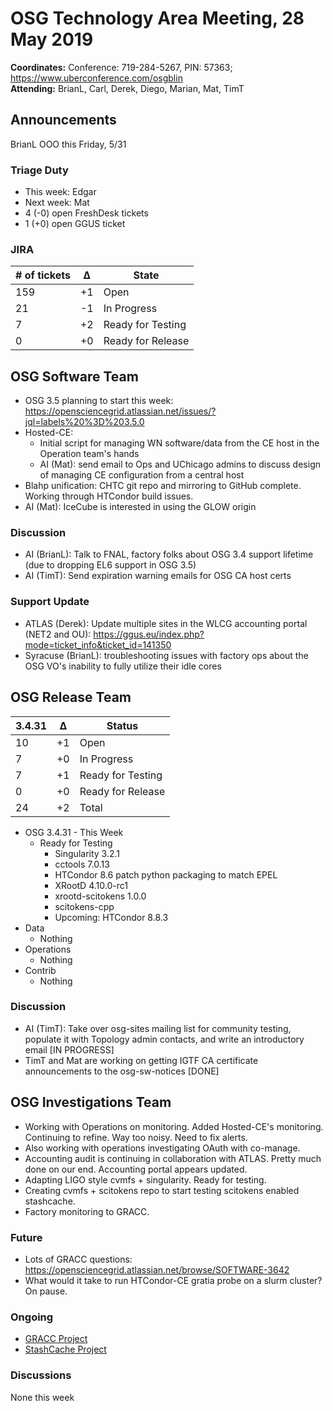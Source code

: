 # OSG Technology Area Meeting, 28 May 2019

**Coordinates:** Conference: 719-284-5267, PIN: 57363; <https://www.uberconference.com/osgblin>  
**Attending:** BrianL, Carl, Derek, Diego, Marian, Mat, TimT


## Announcements

BrianL OOO this Friday, 5/31


### Triage Duty

-   This week: Edgar
-   Next week: Mat
-   4 (-0) open FreshDesk tickets
-   1 (+0) open GGUS ticket


### JIRA

| # of tickets | &Delta; | State             |
|------------ |------- |----------------- |
| 159          | +1      | Open              |
| 21           | -1      | In Progress       |
| 7            | +2      | Ready for Testing |
| 0            | +0      | Ready for Release |


## OSG Software Team

-   OSG 3.5 planning to start this week: <https://opensciencegrid.atlassian.net/issues/?jql=labels%20%3D%203.5.0>
-   Hosted-CE:  
    -   Initial script for managing WN software/data from the CE host in the Operation team's hands
    -   AI (Mat): send email to Ops and UChicago admins to discuss design of managing CE configuration from a central host
-   Blahp unification: CHTC git repo and mirroring to GitHub complete. Working through HTCondor build issues.
-   AI (Mat): IceCube is interested in using the GLOW origin


### Discussion

-   AI (BrianL): Talk to FNAL, factory folks about OSG 3.4 support lifetime (due to dropping EL6 support in OSG 3.5)
-   AI (TimT): Send expiration warning emails for OSG CA host certs


### Support Update

-   ATLAS (Derek): Update multiple sites in the WLCG accounting portal (NET2 and OU): <https://ggus.eu/index.php?mode=ticket_info&ticket_id=141350>
-   Syracuse (BrianL): troubleshooting issues with factory ops about the OSG VO's inability to fully utilize their idle cores


## OSG Release Team

| 3.4.31 | &Delta; | Status            |
|------ |------- |----------------- |
| 10     | +1      | Open              |
| 7      | +0      | In Progress       |
| 7      | +1      | Ready for Testing |
| 0      | +0      | Ready for Release |
| 24     | +2      | Total             |

-   OSG 3.4.31 - This Week
    -   Ready for Testing  
        -   Singularity 3.2.1
        -   cctools 7.0.13
        -   HTCondor 8.6 patch python packaging to match EPEL
        -   XRootD 4.10.0-rc1
        -   xrootd-scitokens 1.0.0
        -   scitokens-cpp
        -   Upcoming: HTCondor 8.8.3
-   Data
    -   Nothing
-   Operations  
    -   Nothing
-   Contrib  
    -   Nothing

### Discussion

-   AI (TimT): Take over osg-sites mailing list for community testing, populate it with Topology admin contacts, and write an introductory email [IN PROGRESS]
-   TimT and Mat are working on getting IGTF CA certificate announcements to the osg-sw-notices [DONE]


## OSG Investigations Team

-   Working with Operations on monitoring.  Added Hosted-CE's monitoring.  Continuing to refine.  Way too noisy.  Need to fix alerts.
-   Also working with operations investigating OAuth with co-manage.
-   Accounting audit is continuing in collaboration with ATLAS.  Pretty much done on our end.  Accounting portal appears updated.
-   Adapting LIGO style cvmfs + singularity.  Ready for testing.
-   Creating cvmfs + scitokens repo to start testing scitokens enabled stashcache.
-   Factory monitoring to GRACC.


### Future

-   Lots of GRACC questions: <https://opensciencegrid.atlassian.net/browse/SOFTWARE-3642>
-   What would it take to run HTCondor-CE gratia probe on a slurm cluster?  On pause.


### Ongoing

-   [GRACC Project](https://opensciencegrid.atlassian.net/projects/GRACC)
-   [StashCache Project](http://opensciencegrid.org/docs/data/stashcache/overview/)


### Discussions

None this week
